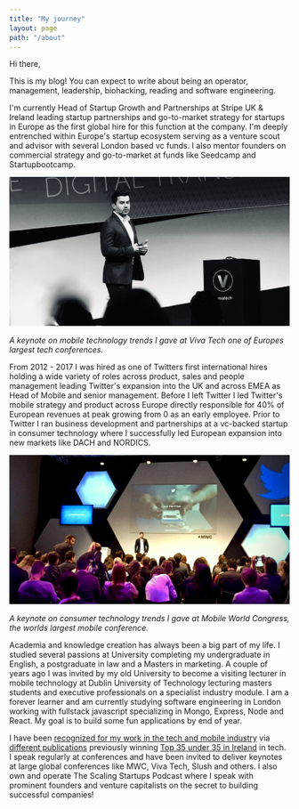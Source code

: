 ```yaml
---
title: "My journey"
layout: page
path: "/about"
---
```

Hi there,

This is my blog! You can expect to write about being an operator, management, leadership, biohacking, reading and software engineering.

I'm currently Head of Startup Growth and Partnerships at Stripe UK & Ireland leading startup partnerships and go-to-market strategy for startups in Europe as the first global hire for this function at the company. I'm deeply entrenched within Europe's startup ecosystem serving as a venture scout and advisor with several London based vc funds. I also mentor founders on commercial strategy and go-to-market at funds like Seedcamp and Startupbootcamp.

![Donec eu libero sit amet quam egestas semper. Aenean ultricies mi vitae est. Mauris placerat eleifend leo. Quisque sit amet est et sapien ullamcorper pharetra. Vestibulum erat wisi, condimentum sed, commodo vitae, ornare sit amet, wisi.](1.jpg)

*A keynote on mobile technology trends I gave at Viva Tech one of Europes largest tech conferences.*

From 2012 - 2017 I was hired as one of Twitters first international hires holding a wide variety of roles across product, sales and people management leading Twitter's expansion into the UK and across EMEA as Head of Mobile and senior management. Before I left Twitter I led Twitter's mobile strategy and product across Europe directly responsible for 40% of European revenues at peak growing from 0 as an early employee. Prior to Twitter I ran business development and partnerships at a vc-backed startup in consumer technology where I successfully led European expansion into new markets like DACH and NORDICS.

![Donec eu libero sit amet quam egestas semper. Aenean ultricies mi vitae est. Mauris placerat eleifend leo. Quisque sit amet est et sapien ullamcorper pharetra. Vestibulum erat wisi, condimentum sed, commodo vitae, ornare sit amet, wisi.](ross_h.jpg)

*A keynote on consumer technology trends I gave at Mobile World Congress, the worlds largest mobile conference.*

Academia and knowledge creation has always been a big part of my life. I studied several passions at University completing my undergraduate in English, a postgraduate in law and a Masters in marketing. A couple of years ago I was invited by my old University to become a visiting lecturer in mobile technology at Dublin University of Technology lecturing masters students and executive professionals on a specialist industry module. I am a forever learner and am currently studying software engineering in London working with fullstack javascript specializing in Mongo, Express, Node and React. My goal is to build some fun applications by end of year.

I have been [recognized for my work in the tech and mobile industry](http://www.businessofapps.com/top-10-mobile-advertising-experts) via [different publications](http://www.gamesauce.biz/2016/06/21/ross-sheil-gaming-and-mobile-at-the-cutting-edge-casual-connect-video) previously winning [Top 35 under 35 in Ireland](http://earlycareerawards.ie/winners-early-career-awards-2016/) in tech. I speak regularly at conferences and have been invited to deliver keynotes at large global conferences like MWC, Viva Tech, Slush and others. I also own and operate The Scaling Startups Podcast where I speak with prominent founders and venture capitalists on the secret to building successful companies!